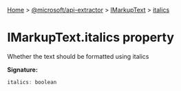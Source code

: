 [Home](./index) &gt; [@microsoft/api-extractor](./api-extractor.md) &gt; [IMarkupText](./api-extractor.imarkuptext.md) &gt; [italics](./api-extractor.imarkuptext.italics.md)

# IMarkupText.italics property

Whether the text should be formatted using italics

**Signature:**
```javascript
italics: boolean
```
